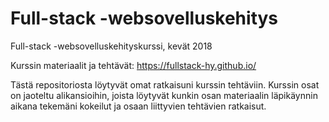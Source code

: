# Full-stack -websovelluskehitys
Full-stack -websovelluskehityskurssi, kevät 2018

Kurssin materiaalit ja tehtävät: https://fullstack-hy.github.io/

Tästä repositoriosta löytyvät omat ratkaisuni kurssin tehtäviin.
Kurssin osat on jaoteltu alikansioihin, joista löytyvät kunkin osan 
materiaalin läpikäynnin aikana tekemäni kokeilut ja osaan liittyvien tehtävien 
ratkaisut.

